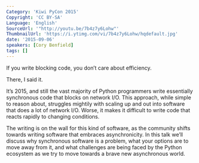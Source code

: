 ```yaml
---
Category: 'Kiwi PyCon 2015'
Copyright: 'CC BY-SA'
Language: 'English'
SourceUrl: '"http://youtu.be/7b4z7y6Lohw"'
ThumbnailUrl: 'https://i.ytimg.com/vi/7b4z7y6Lohw/hqdefault.jpg'
date: '2015-09-06'
speakers: [Cory Benfield]
tags: []
---
```

If you write blocking code, you don’t care about efficiency.

There, I said it.

It’s 2015, and still the vast majority of Python programmers write essentially synchronous code that blocks on network I/O. This approach, while simple to reason about, struggles mightily with scaling up and out into software that does a lot of network I/O. Worse, it makes it difficult to write code that reacts rapidly to changing conditions.

The writing is on the wall for this kind of software, as the community shifts towards writing software that embraces asynchronicity. In this talk we’ll discuss why synchronous software is a problem, what your options are to move away from it, and what challenges are being faced by the Python ecosystem as we try to move towards a brave new asynchronous world.